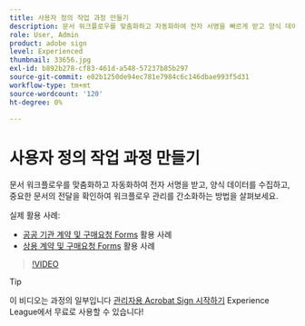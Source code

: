 ```yaml
---
title: 사용자 정의 작업 과정 만들기
description: 문서 워크플로우를 맞춤화하고 자동화하여 전자 서명을 빠르게 받고 양식 데이터를 수집하는 방법을 살펴보십시오
role: User, Admin
product: adobe sign
level: Experienced
thumbnail: 33656.jpg
exl-id: b892b278-cf83-461d-a548-57237b85b297
source-git-commit: e02b1250de94ec781e7984c6c146dbae993f5d31
workflow-type: tm+mt
source-wordcount: '120'
ht-degree: 0%

---
```


# 사용자 정의 작업 과정 만들기

문서 워크플로우를 맞춤화하고 자동화하여 전자 서명을 받고, 양식 데이터를 수집하고, 중요한 문서의 전달을 확인하여 워크플로우 관리를 간소화하는 방법을 살펴보세요.

실제 활용 사례:

* [공공 기관 계약 및 구매요청 Forms](https://experienceleague.adobe.com/docs/document-cloud-learn/sign-learning-hub/expand/recipes/gov/usecasegovcontracts.html?lang=en) 활용 사례
* [상용 계약 및 구매요청 Forms](https://experienceleague.adobe.com/docs/document-cloud-learn/sign-learning-hub/expand/recipes/com/usecasecomcontracts.html?lang=en) 활용 사례

>[!VIDEO](https://video.tv.adobe.com/v/33656?hidetitle=true)

>[!TIP]
>
>이 비디오는 과정의 일부입니다 [관리자용 Acrobat Sign 시작하기](https://experienceleague.adobe.com/?recommended=Sign-A-1-2020.2) Experience League에서 무료로 사용할 수 있습니다!
